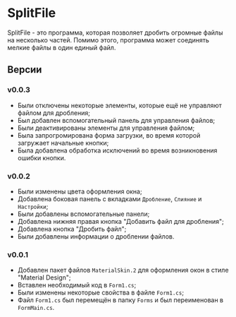 # SplitFile
SplitFile - это программа, которая позволяет дробить огромные файлы на несколько частей. Помимо этого, программа может соединять мелкие файлы в один единый файл.
<!-- НА ЗАМЕТКУ! -->
<!--
	Для вставки файлов нужно:
		1. Вставить FlowPanel с следующими свойствами:
			- Dock: Left,
			- FlowDirection: TopDown,
			- Margin: 0; 0; 0; 0,
			- AutoSize: True,
			- Код:
				<panel>.HorizontalScroll.Maximum = 0;
				<panel>.AutoScroll = false;
				<panel>.VerticalScroll.Visible = true;
				<panel>.AutoScroll = true;
		2. Вставить MaterialButton с следующими свойствами:
			- Anchor: Left, Right.
-->
## Версии
### v0.0.3
- Были отключены некоторые элементы, которые ещё не управляют файлом для дробления;
- Был добавлен вспомогательный панель для управления файлов;
- Были деактивированы элементы для управления файлом;
- Была запрогромирована форма загрузки, во время которой загружает начальные кнопки;
- Была добавлена обработка исключений во время возникновения ошибки кнопки.
### v0.0.2
- Были изменены цвета оформления окна;
- Добавлена боковая панель с вкладками `Дробление`, `Слияние` и `Настройки`;
- Были добавлены вспомогательные панели;
- Добавлена нижняя правая кнопка "Добавить файл для дробления";
- Добавлена кнопка "Дробить файл";
- Были добавлены информации о дроблении файлов.
### v0.0.1
- Добавлен пакет файлов `MaterialSkin.2` для оформления окон в стиле "Material Design";
- Вставлен необходимый код в `Form1.cs`;
- Были изменены некоторые свойства в файле `Form1.cs`;
- Файл `Form1.cs` был перемещён в папку `Forms` и был переименован в `FormMain.cs`.
